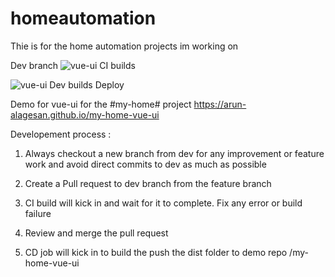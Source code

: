 # homeautomation
Thie is for the home automation projects im working on

Dev branch
![vue-ui CI builds](https://github.com/arun-alagesan/homeautomation/workflows/CI%20builds/badge.svg?branch=dev&event=push)

![vue-ui Dev builds Deploy](https://github.com/arun-alagesan/homeautomation/workflows/vue-ui%20Dev%20builds%20Deploy/badge.svg?branch=dev&event=push)

Demo for vue-ui for the #my-home# project
https://arun-alagesan.github.io/my-home-vue-ui


Developement process :

1. Always checkout a new branch from dev for any improvement or feature work and avoid direct commits to dev as much as possible

2. Create a Pull request to dev branch from the feature branch

3. CI build will kick in and wait for it to complete. Fix any error or build failure 

4. Review and merge the pull request

5. CD job will kick in to build the push the dist folder to demo repo /my-home-vue-ui


  
  
